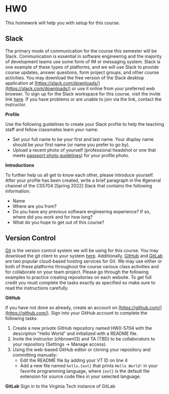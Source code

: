 # HW0

This homework will help you with setup for this course.


## Slack

The primary mode of communication for the course this semester will be Slack. Communication is essential in software engineering and the majority of development teams use some form of IM or messaging system. Slack is one example of these types of platforms, and we will use Slack to provide course updates, answer questions, form project groups, and other course activities. You may download the free version of the Slack desktop application at [https://slack.com/downloads/](https://slack.com/downloads/) or use it online from your preferred web browser. To sign up for the Slack workspace for this course, visit the invite link [here](https://join.slack.com/t/slack-sla5834/shared_invite/zt-10ar21t2u-EX4CNA0cOUGX34~vg9ZjLQ). If you have problems or are unable to join via the link, contact the instructor.

__Profile__

Use the following guidelines to create your Slack profile to help the teaching staff and fellow classmates learn your name:
* Set your full name to be your first and last name. Your display name should be your first name (or name you prefer to go by).
* Upload a recent photo of yourself (professional headshot or one that meets [passport photo guidelines](https://travel.state.gov/content/travel/en/passports.html/pptphotoreq/photocomptemplate/photocomptemplate_5297.html)) for your profile photo.

__Introductions__

To further help us all get to know each other, please introduce yourself. After your profile has been created, write a brief paragraph in the #general channel of the CS5704 [Spring 2022] Slack that contains the following information:
* Name
* Where are you from?
* Do you have any previous software engineering experience? If so, where did you work and for how long?
* What do you hope to get out of this course?

## Version Control

[Git](https://git-scm.com/) is the version control system we will be using for this course. You may download the git client to your system [here](https://git-scm.com/downloads). Additionally, [GitHub](https://github.com/) and [GitLab](https://about.gitlab.com/) are two popular cloud-based hosting services for Git. We may use either or both of these platforms throughout the course various class activities and for collaborate on your team project. Please go through the following examples to practice creating repositories on each website. To get full credit you must complete the tasks exactly as specified so make sure to read the instructions carefully.

__GitHub__

If you have not done so already, create an account on [https://github.com/](https://github.com/). Sign into your GitHub account to complete the following tasks:
1. Create a new _private_ GitHub repository named HW0-5704 with the description "Hello World" and initialized with a README file.
2. Invite the instructor (chbrown13) and TA (TBD) to be collaborators to your repository (Settings -> Manage access).
3. Using the web-based GitHub editor or cloning your repository and committing manually:
     * Edit the README file by adding your VT ID on line 4
     * Add a new file named `hello.{ext}` that prints `Hello World!` in your favorite programming language, where `{ext}` is the default file extension for source code files in your selected language.

__GitLab__
Sign in to the Virginia Tech instance of GitLab